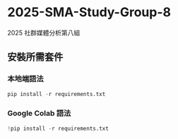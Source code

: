 # 2025-SMA-Study-Group-8
2025 社群媒體分析第八組

## 安裝所需套件
### 本地端語法 
  ```python
  pip install -r requirements.txt
  ```

### Google Colab 語法
  ```python
  !pip install -r requirements.txt
  ```

